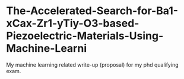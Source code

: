 # The-Accelerated-Search-for-Ba1-xCax-Zr1-yTiy-O3-based-Piezoelectric-Materials-Using-Machine-Learni
My machine learning related write-up (proposal) for my phd qualifying exam.

